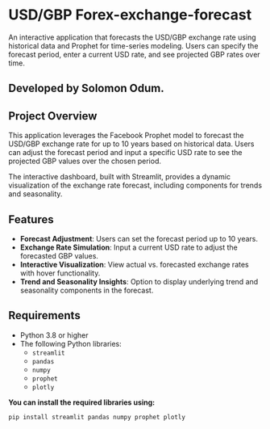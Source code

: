 # USD/GBP Forex-exchange-forecast
An interactive application that forecasts the USD/GBP exchange rate using historical data and Prophet for time-series modeling. Users can specify the forecast period, enter a current USD rate, and see projected GBP rates over time.

## Developed by Solomon Odum.

<!-- Table of Contents
- Project Overview
- Features
- Requirements
- Setup Instructions
- Usage
- Application Demo
- Customization
- Acknowledgments -->

## Project Overview
This application leverages the Facebook Prophet model to forecast the USD/GBP exchange rate for up to 10 years based on historical data. Users can adjust the forecast period and input a specific USD rate to see the projected GBP values over the chosen period.

The interactive dashboard, built with Streamlit, provides a dynamic visualization of the exchange rate forecast, including components for trends and seasonality.

## Features
- **Forecast Adjustment**: Users can set the forecast period up to 10 years.
- **Exchange Rate Simulation**: Input a current USD rate to adjust the forecasted GBP values.
- **Interactive Visualization**: View actual vs. forecasted exchange rates with hover functionality.
- **Trend and Seasonality Insights**: Option to display underlying trend and seasonality components in the forecast.

## Requirements
- Python 3.8 or higher
- The following Python libraries:
  - `streamlit`
  - `pandas`
  - `numpy`
  - `prophet`
  - `plotly`

**You can install the required libraries using:**

```bash
pip install streamlit pandas numpy prophet plotly
